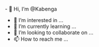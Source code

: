 <gerard>- 👋 Hi, I’m @Kabenga
- 👀 I’m interested in ...
- 🌱 I’m currently learning ...
- 💞️ I’m looking to collaborate on ...
- 📫 How to reach me ...

<!---
Kabenga/Kabenga is a ✨ special ✨ repository because its `README.md` (this file) appears on your GitHub profile.
You can click the Preview link to take a look at your changes.
--->
